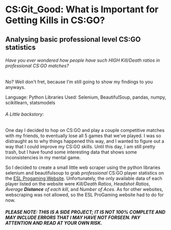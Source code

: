 # CS:Git_Good: What is Important for Getting Kills in CS:GO?
## Analysing basic professional level CS:GO statistics

###### Have you ever wondered how people have such HIGH Kill/Death ratios in professional CS:GO matches?

No? Well don't fret, because I'm still going to show my findings to you anyways.

Language: Python
Libraries Used: Selenium, BeautifulSoup, pandas, numpy, scikitlearn, statsmodels


###### A Little backstory:
One day I decided to hop on CS:GO and play a couple competitive matches with my friends, to eventually lose all 5 games that we've played. I was so distraught as to why things happened this way, and I wanted to figure out a way that I could improve my CS:GO skills. Until this day, I am still pretty trash, but I have found some interesting data that shows some inconsistencies in my mental game.

So I decided to create a small little web scraper using the python libraries selenium and beautifulsoup to grab *professional* CS:GO player statistics on the [ESL Progaming Website](https://pro.eslgaming.com/csgo/proleague/statistics/). Unfortunately, the only available data of each player listed on the website were *Kill/Death Ratios*, *Headshot Ratios*, *Average **Distance** of each kill*, and *Number of Aces*. As for other websites, webscraping was not allowed, so the ESL ProGaming website had to do for now.

###### **PLEASE NOTE: THIS IS A SIDE PROJECT; IT IS NOT 100% COMPLETE AND MAY INCLUDE ERRORS THAT I MAY HAVE NOT FORSEEN. PAY ATTENTION AND READ *AT YOUR OWN RISK*.**